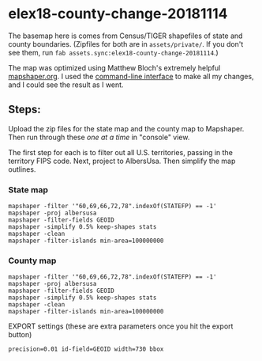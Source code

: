 # elex18-county-change-20181114

The basemap here is comes from Census/TIGER shapefiles of state and county boundaries. (Zipfiles for both are in `assets/private/`. If you don't see them, run `fab assets.sync:elex18-county-change-20181114`.)

The map was optimized using Matthew Bloch's extremely helpful [mapshaper.org](https://mapshaper.org). I used the [command-line interface](https://github.com/mbloch/mapshaper/wiki/Command-Reference) to make all my changes, and I could see the result as I went.

## Steps:

Upload the zip files for the state map and the county map to Mapshaper. Then run through these *one at a time* in "console" view.

The first step for each is to filter out all U.S. territories, passing in the territory FIPS code. Next, project to AlbersUsa. Then simplify the map outlines.

### State map

```
mapshaper -filter '"60,69,66,72,78".indexOf(STATEFP) == -1'
mapshaper -proj albersusa
mapshaper -filter-fields GEOID
mapshaper -simplify 0.5% keep-shapes stats
mapshaper -clean
mapshaper -filter-islands min-area=100000000
```

### County map

```
mapshaper -filter '"60,69,66,72,78".indexOf(STATEFP) == -1'
mapshaper -proj albersusa
mapshaper -filter-fields GEOID
mapshaper -simplify 0.5% keep-shapes stats
mapshaper -clean
mapshaper -filter-islands min-area=100000000
```

EXPORT settings (these are extra parameters once you hit the export button)

```
precision=0.01 id-field=GEOID width=730 bbox
```
